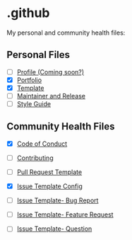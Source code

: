 # .github

My personal and community health files:

## Personal Files

- [ ] [Profile (Coming soon?)](https://github.com/KatherineMichel/.github/blob/master/profile.yml)
- [x] [Portfolio](https://github.com/KatherineMichel/portfolio)
- [x] [Template](https://github.com/KatherineMichel/template)
- [ ] [Maintainer and Release](https://github.com/KatherineMichel/.github/blob/master/MAINTAINER_AND_RELEASE.md)
- [ ] [Style Guide](https://github.com/KatherineMichel/.github/blob/master/STYLE_GUIDE.md)

## Community Health Files

- [x] [Code of Conduct](https://github.com/KatherineMichel/.github/blob/master/CODE_OF_CONDUCT.md)
- [ ] [Contributing](https://github.com/KatherineMichel/.github/blob/master/CONTRIBUTING.md)
- [ ] [Pull Request Template](https://github.com/KatherineMichel/.github/blob/master/.github/PULL_REQUEST_TEMPLATE.md)
- [x] [Issue Template Config](https://github.com/KatherineMichel/.github/blob/master/.github/ISSUE_TEMPLATE/config.yml)
- [ ] [Issue Template- Bug Report](https://github.com/KatherineMichel/.github/blob/master/.github/ISSUE_TEMPLATE/bug_report.md)
- [ ] [Issue Template- Feature Request](https://github.com/KatherineMichel/.github/blob/master/.github/ISSUE_TEMPLATE/feature_request.md)
- [ ] [Issue Template- Question](https://github.com/KatherineMichel/.github/blob/master/.github/ISSUE_TEMPLATE/question.md)



